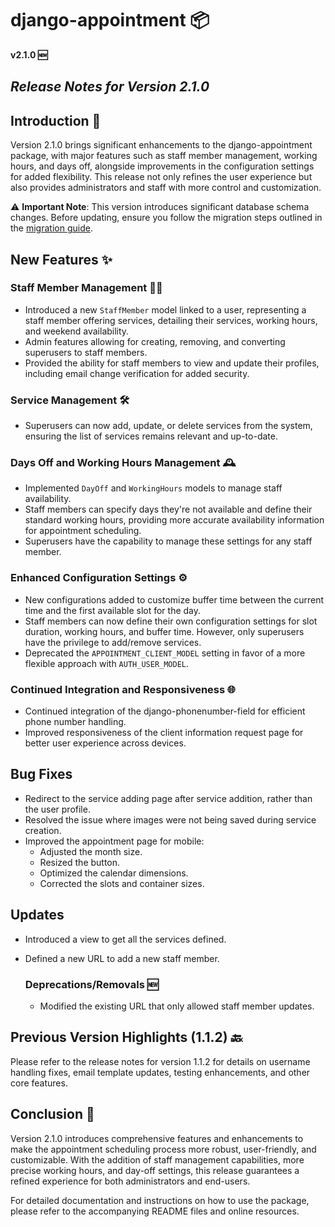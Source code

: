 # django-appointment 📦

**v2.1.0 🆕**

## ___Release Notes for Version 2.1.0___

## Introduction 📜

Version 2.1.0 brings significant enhancements to the django-appointment package, with major features such as staff
member management, working hours, and days off, alongside improvements in the configuration settings for added
flexibility. This release not only refines the user experience but also provides administrators and staff with more
control and customization.

⚠️ **Important Note**: This version introduces significant database schema changes. Before updating, ensure you follow
the migration steps outlined in
the [migration guide](https://github.com/adamspd/django-appointment/tree/main/docs/migration_guides/v2_1_0.md).

## New Features ✨

### Staff Member Management 🧑‍💼

- Introduced a new `StaffMember` model linked to a user, representing a staff member offering services, detailing their
  services, working hours, and weekend availability.
- Admin features allowing for creating, removing, and converting superusers to staff members.
- Provided the ability for staff members to view and update their profiles, including email change verification for
  added security.

### Service Management 🛠

- Superusers can now add, update, or delete services from the system, ensuring the list of services remains relevant and
  up-to-date.

### Days Off and Working Hours Management 🕰

- Implemented `DayOff` and `WorkingHours` models to manage staff availability.
- Staff members can specify days they're not available and define their standard working hours, providing more accurate
  availability information for appointment scheduling.
- Superusers have the capability to manage these settings for any staff member.

### Enhanced Configuration Settings ⚙️

- New configurations added to customize buffer time between the current time and the first available slot for the day.
- Staff members can now define their own configuration settings for slot duration, working hours, and buffer time.
  However, only superusers have the privilege to add/remove services.
- Deprecated the `APPOINTMENT_CLIENT_MODEL` setting in favor of a more flexible approach with `AUTH_USER_MODEL`.

### Continued Integration and Responsiveness 🌐

- Continued integration of the django-phonenumber-field for efficient phone number handling.
- Improved responsiveness of the client information request page for better user experience across devices.

## Bug Fixes

- Redirect to the service adding page after service addition, rather than the user profile.
- Resolved the issue where images were not being saved during service creation.
- Improved the appointment page for mobile:
  - Adjusted the month size.
  - Resized the button.
  - Optimized the calendar dimensions.
  - Corrected the slots and container sizes.

## Updates

- Introduced a view to get all the services defined.
- Defined a new URL to add a new staff member. 

  ### Deprecations/Removals 🆕
  - Modified the existing URL that only allowed staff member updates.

## Previous Version Highlights (1.1.2) 🔙

Please refer to the release notes for version 1.1.2 for details on username handling fixes, email template updates,
testing enhancements, and other core features.

## Conclusion 🎉

Version 2.1.0 introduces comprehensive features and enhancements to make the appointment scheduling process more robust,
user-friendly, and customizable. With the addition of staff management capabilities, more precise working hours, and
day-off settings, this release guarantees a refined experience for both administrators and end-users.

For detailed documentation and instructions on how to use the package, please refer to the accompanying README files and
online resources.
